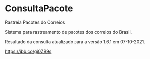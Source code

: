 # ConsultaPacote
Rastreia Pacotes do Correios

Sistema para rastreamento de pacotes dos correios do Brasil.

Resultado da consulta atualizado para a versão 1.6.1 em 07-10-2021.

https://ibb.co/gj0ZB9s
